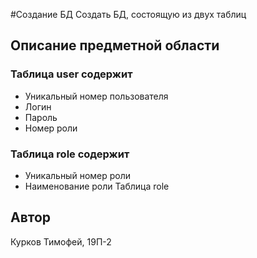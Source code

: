 #Создание БД
Создать БД, состоящую из двух таблиц
## Описание предметной области
### Таблица user содержит
- Уникальный номер пользователя
- Логин
- Пароль
- Номер роли
### Таблица role содержит
- Уникальный номер роли
- Наименование роли
Таблица role
## Автор
Курков Тимофей, 19П-2
